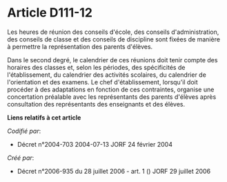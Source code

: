 # Article D111-12

Les heures de réunion des conseils d'école, des conseils d'administration, des conseils de classe et des conseils de
discipline sont fixées de manière à permettre la représentation des parents d'élèves.

Dans le second degré, le calendrier de ces réunions doit tenir compte des horaires des classes et, selon les périodes, des
spécificités de l'établissement, du calendrier des activités scolaires, du calendrier de l'orientation et des examens. Le
chef d'établissement, lorsqu'il doit procéder à des adaptations en fonction de ces contraintes, organise une concertation
préalable avec les représentants des parents d'élèves après consultation des représentants des enseignants et des élèves.

**Liens relatifs à cet article**

_Codifié par_:

  - Décret n°2004-703 2004-07-13 JORF 24 février 2004

_Créé par_:

  - Décret n°2006-935 du 28 juillet 2006 - art. 1 () JORF 29 juillet 2006
